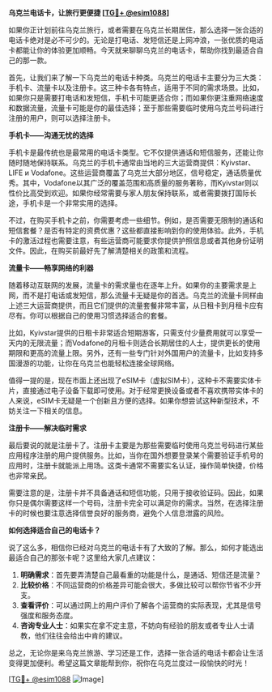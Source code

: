 **乌克兰电话卡，让旅行更便捷 [[TG💪+ @esim1088](https://t.me/s/esim1088)]**

如果你正计划前往乌克兰旅行，或者需要在乌克兰长期居住，那么选择一张合适的电话卡绝对是必不可少的。无论是打电话、发短信还是上网冲浪，一张优质的电话卡都能让你的体验更加顺畅。今天就来聊聊乌克兰的电话卡，帮助你找到最适合自己的那一款。

首先，让我们来了解一下乌克兰的电话卡种类。乌克兰的电话卡主要分为三大类：手机卡、流量卡以及注册卡。这三种卡各有特点，适用于不同的需求场景。比如，如果你只是需要打电话和发短信，手机卡可能更适合你；而如果你更注重网络速度和数据流量，流量卡可能是你的最佳选择；至于那些需要临时使用乌克兰号码进行注册的用户，则可以选择注册卡。

**手机卡——沟通无忧的选择**

手机卡是最传统也是最常用的电话卡类型。它不仅提供通话和短信服务，还能让你随时随地保持联系。乌克兰的手机卡通常由当地的三大运营商提供：Kyivstar、LIFE и Vodafone。这些运营商覆盖了乌克兰大部分地区，信号稳定，通话质量优秀。其中，Vodafone以其广泛的覆盖范围和高质量的服务著称，而Kyivstar则以性价比高受到欢迎。如果你经常需要与家人朋友保持联系，或者需要拨打国际长途，手机卡是一个非常实用的选择。

不过，在购买手机卡之前，你需要考虑一些细节。例如，是否需要无限制的通话和短信套餐？是否有特定的资费优惠？这些都直接影响到你的使用体验。此外，手机卡的激活过程也需要注意，有些运营商可能要求你提供护照信息或者其他身份证明文件。因此，在购买前最好先了解清楚相关的政策和流程。

**流量卡——畅享网络的利器**

随着移动互联网的发展，流量卡的需求量也在逐年上升。如果你的主要需求是上网，而不是打电话或发短信，那么流量卡无疑是你的首选。乌克兰的流量卡同样由上述三大运营商提供，而且它们提供的流量套餐非常丰富，从日租卡到月租卡应有尽有。你可以根据自己的使用习惯选择适合的套餐。

比如，Kyivstar提供的日租卡非常适合短期游客，只需支付少量费用就可以享受一天内的无限流量；而Vodafone的月租卡则适合长期居住的人士，提供更长的使用期限和更高的流量上限。另外，还有一些专门针对外国用户的流量卡，比如支持多国漫游的功能，让你在乌克兰也能轻松连接全球网络。

值得一提的是，现在市面上还出现了eSIM卡（虚拟SIM卡），这种卡不需要实体卡片，直接通过电子设备下载即可使用。对于经常更换设备或者不喜欢携带实体卡的人来说，eSIM卡无疑是一个创新且方便的选择。如果你想尝试这种新型技术，不妨关注一下相关的信息。

**注册卡——解决临时需求**

最后要说的就是注册卡了。注册卡主要是为那些需要临时使用乌克兰号码进行某些应用程序注册的用户提供服务。比如，当你在国外想要登录某个需要验证手机号的应用时，注册卡就能派上用场。这类卡通常不需要实名认证，操作简单快捷，价格也非常亲民。

需要注意的是，注册卡并不具备通话和短信功能，只用于接收验证码。因此，如果你只是偶尔需要这样一个号码，注册卡完全可以满足你的需求。当然，在选择注册卡的时候也要注意选择信誉良好的服务商，避免个人信息泄露的风险。

**如何选择适合自己的电话卡？**

说了这么多，相信你已经对乌克兰的电话卡有了大致的了解。那么，如何才能选出最适合自己的那张卡呢？这里给大家几点建议：

1. **明确需求**：首先要弄清楚自己最看重的功能是什么，是通话、短信还是流量？
2. **比较价格**：不同运营商的价格差异可能会很大，多做比较可以帮你节省不少开支。
3. **查看评价**：可以通过网上的用户评价了解各个运营商的实际表现，尤其是信号强度和服务态度。
4. **咨询专业人士**：如果实在拿不定主意，不妨向有经验的朋友或者专业人士请教，他们往往会给出中肯的建议。

总之，无论你是来乌克兰旅游、学习还是工作，选择一张合适的电话卡都会让生活变得更加便利。希望这篇文章能帮到你，祝你在乌克兰度过一段愉快的时光！

[[TG💪+ @esim1088](https://t.me/s/esim1088) ![Image](https://i.postimg.cc/4NQfJmqS/Snipaste-2025-05-13-00-14-12.png)]